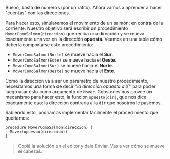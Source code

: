 Bueno, basta de números (por un ratito). Ahora vamos a aprender a hacer "cuentas" con las direcciones.

Para hacer esto, simularemos el movimiento de un salmón: en contra de la corriente. Nuestro objetivo será escribir un procedimiento `MoverComoSalmon(direccion)` que reciba una dirección y se mueva exactamente una vez en la dirección **opuesta**. Veamos en una tabla cómo debería comportarse este procedimiento:

* `MoverComoSalmon(Norte)` <i class="fa fa-arrow-right"></i> se mueve hacia el **Sur**.
* `MoverComoSalmon(Este)` <i class="fa fa-arrow-right"></i> se mueve hacia el **Oeste**.
* `MoverComoSalmon(Sur)` <i class="fa fa-arrow-right"></i> se mueve hacia el **Norte**.
* `MoverComoSalmon(Oeste)` <i class="fa fa-arrow-right"></i> se mueve hacia el **Este**.

Como la dirección va a ser un parámetro de nuestro procedimiento, necesitamos una forma de decir _"la dirección opuesta a X"_ para poder luego usar esto como argumento de `Mover`. Gobstones nos provee un mecanismo para hacer esto, la función `opuesto(dir)`, que nos dice exactamente eso: la dirección contraria a la `dir` que nosotros le pasemos.

Sabiendo esto, podríamos implementar fácilmente el procedimiento que queríamos:

```puppet
procedure MoverComoSalmon(direccion) {
  Mover(opuesto(direccion))
}
```

> Copiá la solución en el editor y dale Enviar. Vas a ver cómo se mueve el cabezal...